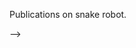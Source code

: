 Publications on snake robot.


<!-- ---
title: "Long-Horizon Planning for Multi-Agent Robots in Partially Observable Environments"
collection: publications
permalink: /publication/llamar
date: 2024-12-09
venue: "NeurIPS"
---

Authors: **Siddharth Nayak**\*, Adelmo Morrison Orozco\*, Marina Ten Have, Vittal Thirumalai, Jackson Zhang, Darren Chen, Aditya Kapoor, Eric Robinson, Karthik Gopalakrishnan, James Harrison, Anuj Mahajan, Hamsa Balakrishnan

The ability of Language Models (LMs) to understand natural language makes them a powerful tool for parsing human instructions into task plans for autonomous robots. Unlike traditional planning methods that rely on domain-specific knowledge and handcrafted rules, LMs generalize from diverse data and adapt to various tasks with minimal tuning, acting as a compressed knowledge base. However, LMs in their standard form face challenges with long-horizon tasks, particularly in partially observable multi-agent settings. We propose an LM-based Long-Horizon Planner for Multi-Agent Robotics (LLaMAR), a cognitive architecture for planning that achieves state-of-the-art results in long-horizon tasks within partially observable environments. LLaMAR employs a plan-act-correct-verify framework, allowing self-correction from action execution feedback without relying on oracles or simulators. Additionally, we present MAP-THOR, a comprehensive test suite encompassing household tasks of varying complexity within the AI2-THOR environment. Experiments show that LLaMAR achieves a 30% higher success rate compared to other state-of-the-art LM-based multi-agent planners. [[PDF]](https://arxiv.org/pdf/2407.10031), [[Website]](https://Hrishi109.github.io/LLaMAR/)

<!-- Recommended citation: Your Namesdas, You. (2010). "Paper Title Number 2." <i>Journal 1</i>. 1(2). -->
 -->